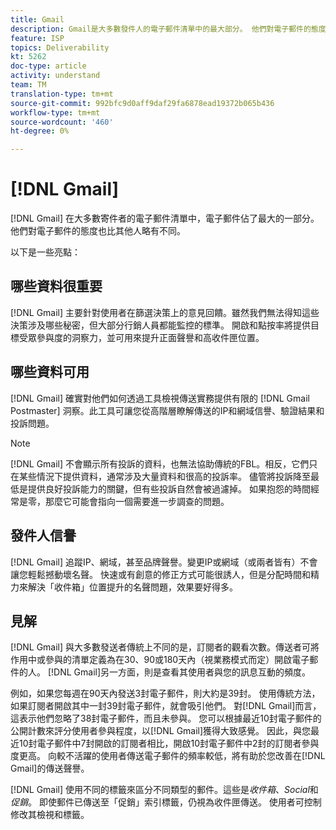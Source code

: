 ```yaml
---
title: Gmail
description: Gmail是大多數發件人的電子郵件清單中的最大部分。 他們對電子郵件的態度也比其他人略有不同。
feature: ISP
topics: Deliverability
kt: 5262
doc-type: article
activity: understand
team: TM
translation-type: tm+mt
source-git-commit: 992bfc9d0aff9daf29fa6878ead19372b065b436
workflow-type: tm+mt
source-wordcount: '460'
ht-degree: 0%

---
```



# [!DNL Gmail]

[!DNL Gmail] 在大多數寄件者的電子郵件清單中，電子郵件佔了最大的一部分。他們對電子郵件的態度也比其他人略有不同。

以下是一些亮點：

## 哪些資料很重要

[!DNL Gmail] 主要針對使用者在篩選決策上的意見回饋。雖然我們無法得知這些決策涉及哪些秘密，但大部分行銷人員都能監控的標準。 開啟和點按率將提供目標受眾參與度的洞察力，並可用來提升正面聲譽和高收件匣位置。

## 哪些資料可用

[!DNL Gmail] 確實對他們如何透過工具檢視傳送實務提供有限的 [!DNL Gmail Postmaster] 洞察。此工具可讓您從高階層瞭解傳送的IP和網域信譽、驗證結果和投訴問題。

>[!NOTE]
>
>[!DNL Gmail] 不會顯示所有投訴的資料，也無法協助傳統的FBL。相反，它們只在某些情況下提供資料，通常涉及大量資料和很高的投訴率。 儘管將投訴降至最低是提供良好投訴能力的關鍵，但有些投訴自然會被過濾掉。 如果抱怨的時間經常是零，那麼它可能會指向一個需要進一步調查的問題。

## 發件人信譽

[!DNL Gmail] 追蹤IP、網域，甚至品牌聲譽。變更IP或網域（或兩者皆有）不會讓您輕鬆撼動壞名聲。 快速或有創意的修正方式可能很誘人，但是分配時間和精力來解決「收件箱」位置提升的名聲問題，效果要好得多。

## 見解

[!DNL Gmail] 與大多數發送者傳統上不同的是，訂閱者的觀看次數。傳送者可將作用中或參與的清單定義為在30、90或180天內（視業務模式而定）開啟電子郵件的人。 [!DNL Gmail]另一方面，則是查看其使用者與您的訊息互動的頻度。

例如，如果您每週在90天內發送3封電子郵件，則大約是39封。 使用傳統方法，如果訂閱者開啟其中一封39封電子郵件，就會吸引他們。 對[!DNL Gmail]而言，這表示他們忽略了38封電子郵件，而且未參與。 您可以根據最近10封電子郵件的公開計數來評分使用者參與程度，以[!DNL Gmail]獲得大致感覺。 因此，與您最近10封電子郵件中7封開啟的訂閱者相比，開啟10封電子郵件中2封的訂閱者參與度更高。 向較不活躍的使用者傳送電子郵件的頻率較低，將有助於您改善在[!DNL Gmail]的傳送聲譽。

[!DNL Gmail] 使用不同的標籤來區分不同類型的郵件。這些是&#x200B;*收件箱*、*Social*&#x200B;和&#x200B;*促銷*。 即使郵件已傳送至「促銷」索引標籤，仍視為收件匣傳送。 使用者可控制修改其檢視和標籤。

